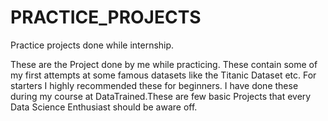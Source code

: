 # PRACTICE_PROJECTS
Practice projects done while internship.  

These are the Project done by me while practicing. These contain some of my first attempts at some famous datasets like the Titanic Dataset etc. For starters I highly recommended these for beginners. I have done these during my course at DataTrained.These are few basic Projects that every Data Science Enthusiast should be aware off.
